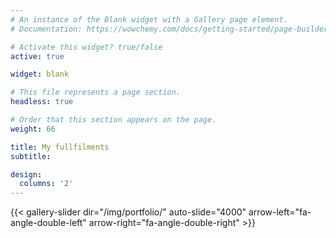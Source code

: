 ```yaml
---
# An instance of the Blank widget with a Gallery page element.
# Documentation: https://wowchemy.com/docs/getting-started/page-builder/

# Activate this widget? true/false
active: true

widget: blank

# This file represents a page section.
headless: true

# Order that this section appears on the page.
weight: 66

title: My fullfilments
subtitle:

design:
  columns: '2'
---
```


{{< gallery-slider dir="/img/portfolio/" auto-slide="4000" arrow-left="fa-angle-double-left" arrow-right="fa-angle-double-right"  >}}

